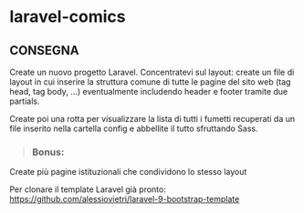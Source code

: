 # laravel-comics

## CONSEGNA 
Create un nuovo progetto Laravel. Concentratevi sul layout: create un file di layout in cui inserire la struttura comune di tutte le pagine del sito web (tag head, tag body, ...) eventualmente includendo header e footer tramite due partials.

Create poi una rotta per visualizzare la lista di tutti i fumetti recuperati da un file inserito nella cartella config e abbellite il tutto sfruttando Sass.

>### Bonus:

Create più pagine istituzionali che condividono lo stesso layout

Per clonare il template Laravel già pronto:
https://github.com/alessiovietri/laravel-9-bootstrap-template
